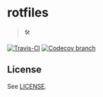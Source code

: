 # rotfiles

> 🛠

[![Travis-CI](https://api.travis-ci.org/ostera/rotfiles.svg)](https://travis-ci.org/ostera/rotfiles)
[![Codecov branch](https://img.shields.io/codecov/c/github/ostera/rotfiles/master.svg)](https://codecov.io/gh/ostera/rotfiles)

## License

See [LICENSE](https://github.com/ostera/rotfiles/blob/master/LICENSE).
